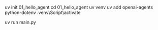 uv init 01_hello_agent
cd 01_hello_agent
uv venv
uv add openai-agents python-dotenv
.venv\Script\activate

uv run main.py